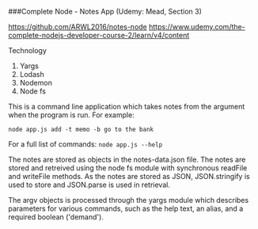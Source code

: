 ###Complete Node - Notes App (Udemy: Mead, Section 3)
 
https://github.com/ARWL2016/notes-node 
https://www.udemy.com/the-complete-nodejs-developer-course-2/learn/v4/content 
 
Technology   
1. Yargs 
2. Lodash
3. Nodemon
4. Node fs

This is a command line application which takes notes from the argument when the program is run. For example:   

`node app.js add -t memo -b go to the bank`  

For a full list of commands: `node app.js --help`

The notes are stored as objects in the notes-data.json file. The notes are stored and retreived using the node fs module with synchronous readFile and writeFile methods. As the notes are stored as JSON, JSON.stringify is used to store and JSON.parse is used in retrieval. 

The argv objects is processed through the yargs module which describes parameters for various commands, such as the help text, an alias, and a required boolean ('demand').


